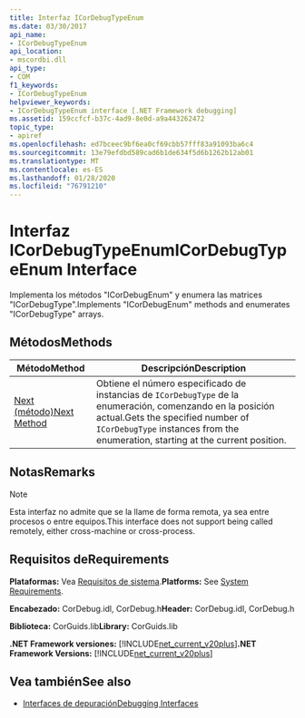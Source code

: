 ```yaml
---
title: Interfaz ICorDebugTypeEnum
ms.date: 03/30/2017
api_name:
- ICorDebugTypeEnum
api_location:
- mscordbi.dll
api_type:
- COM
f1_keywords:
- ICorDebugTypeEnum
helpviewer_keywords:
- ICorDebugTypeEnum interface [.NET Framework debugging]
ms.assetid: 159ccfcf-b37c-4ad9-8e0d-a9a443262472
topic_type:
- apiref
ms.openlocfilehash: ed7bceec9bf6ea0cf69cbb57fff83a91093ba6c4
ms.sourcegitcommit: 13e79efdbd589cad6b1de634f5d6b1262b12ab01
ms.translationtype: MT
ms.contentlocale: es-ES
ms.lasthandoff: 01/28/2020
ms.locfileid: "76791210"
---
```

# <a name="icordebugtypeenum-interface"></a><span data-ttu-id="1d368-102">Interfaz ICorDebugTypeEnum</span><span class="sxs-lookup"><span data-stu-id="1d368-102">ICorDebugTypeEnum Interface</span></span>
<span data-ttu-id="1d368-103">Implementa los métodos "ICorDebugEnum" y enumera las matrices "ICorDebugType".</span><span class="sxs-lookup"><span data-stu-id="1d368-103">Implements "ICorDebugEnum" methods and enumerates "ICorDebugType" arrays.</span></span>  
  
## <a name="methods"></a><span data-ttu-id="1d368-104">Métodos</span><span class="sxs-lookup"><span data-stu-id="1d368-104">Methods</span></span>  
  
|<span data-ttu-id="1d368-105">Método</span><span class="sxs-lookup"><span data-stu-id="1d368-105">Method</span></span>|<span data-ttu-id="1d368-106">Descripción</span><span class="sxs-lookup"><span data-stu-id="1d368-106">Description</span></span>|  
|------------|-----------------|  
|[<span data-ttu-id="1d368-107">Next (método)</span><span class="sxs-lookup"><span data-stu-id="1d368-107">Next Method</span></span>](icordebugtypeenum-next-method.md)|<span data-ttu-id="1d368-108">Obtiene el número especificado de instancias de `ICorDebugType` de la enumeración, comenzando en la posición actual.</span><span class="sxs-lookup"><span data-stu-id="1d368-108">Gets the specified number of `ICorDebugType` instances from the enumeration, starting at the current position.</span></span>|  
  
## <a name="remarks"></a><span data-ttu-id="1d368-109">Notas</span><span class="sxs-lookup"><span data-stu-id="1d368-109">Remarks</span></span>  
  
> [!NOTE]
> <span data-ttu-id="1d368-110">Esta interfaz no admite que se la llame de forma remota, ya sea entre procesos o entre equipos.</span><span class="sxs-lookup"><span data-stu-id="1d368-110">This interface does not support being called remotely, either cross-machine or cross-process.</span></span>  
  
## <a name="requirements"></a><span data-ttu-id="1d368-111">Requisitos de</span><span class="sxs-lookup"><span data-stu-id="1d368-111">Requirements</span></span>  
 <span data-ttu-id="1d368-112">**Plataformas:** Vea [Requisitos de sistema](../../../../docs/framework/get-started/system-requirements.md).</span><span class="sxs-lookup"><span data-stu-id="1d368-112">**Platforms:** See [System Requirements](../../../../docs/framework/get-started/system-requirements.md).</span></span>  
  
 <span data-ttu-id="1d368-113">**Encabezado:** CorDebug.idl, CorDebug.h</span><span class="sxs-lookup"><span data-stu-id="1d368-113">**Header:** CorDebug.idl, CorDebug.h</span></span>  
  
 <span data-ttu-id="1d368-114">**Biblioteca:** CorGuids.lib</span><span class="sxs-lookup"><span data-stu-id="1d368-114">**Library:** CorGuids.lib</span></span>  
  
 <span data-ttu-id="1d368-115">**.NET Framework versiones:** [!INCLUDE[net_current_v20plus](../../../../includes/net-current-v20plus-md.md)]</span><span class="sxs-lookup"><span data-stu-id="1d368-115">**.NET Framework Versions:** [!INCLUDE[net_current_v20plus](../../../../includes/net-current-v20plus-md.md)]</span></span>  
  
## <a name="see-also"></a><span data-ttu-id="1d368-116">Vea también</span><span class="sxs-lookup"><span data-stu-id="1d368-116">See also</span></span>

- [<span data-ttu-id="1d368-117">Interfaces de depuración</span><span class="sxs-lookup"><span data-stu-id="1d368-117">Debugging Interfaces</span></span>](debugging-interfaces.md)

